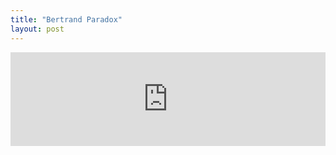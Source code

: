 ```yaml
---
title: "Bertrand Paradox"
layout: post
---
```


<embed src="https://drive.google.com/viewerng/
viewer?embedded=true&url=https://daannoordenbos.github.io/pdfs/Chord.pdf" width="100% height=100%">
